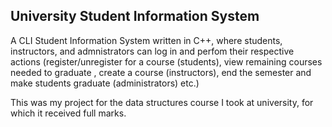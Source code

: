 ## University Student Information System

A CLI Student Information System written in C++, where students, instructors, and admnistrators can log in and perfom their respective actions (register/unregister for a course (students), view remaining courses needed to graduate , create a course (instructors), end the semester and make students graduate (administrators) etc.) 

This was my project for the data structures course I took at university, for which it received full marks.
